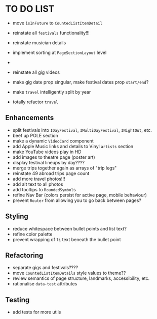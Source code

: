# TO DO LIST

- move `isInFuture` to `CountedListItemDetail`
- reinstate all `festivals` functionality!!!
- reinstate musician details

- implement sorting at `PageSectionLayout` level
- 
- reinstate all gig videos
- make gig date prop singular, make festival dates prop `start/end`?
- make `travel` intelligently split by year
- totally refactor `travel`

## Enhancements

- split festivals into `IDayFestival`, `IMultiDayFestival`, `INightOut`, etc.
- beef up POLE section
- make a dynamic `VideoCard` component
- add Apple Music links and details to Vinyl `artists` section
- make YouTube videos play in HD
- add images to theatre page (poster art)
- display festival lineups by day????
- merge trips together again as arrays of "trip legs"
- reinstate 49 abroad trips page count
- add more travel photos!!!
- add alt text to all photos
- add tooltips to `RoundedSymbol`s
- refine Nav Bar (colors persist for active page, mobile behaviour)
- prevent `Router` from allowing you to go back between pages?

## Styling

- reduce whitespace between bullet points and list text?
- refine color palette
- prevent wrapping of `li` text beneath the bullet point

## Refactoring

- separate gigs and festivals????
- move `CountedListItemDetails` style values to theme??
- review semantics of page structure, landmarks, accessibility, etc.
- rationalise `data-test` attributes

## Testing

- add tests for more utils
